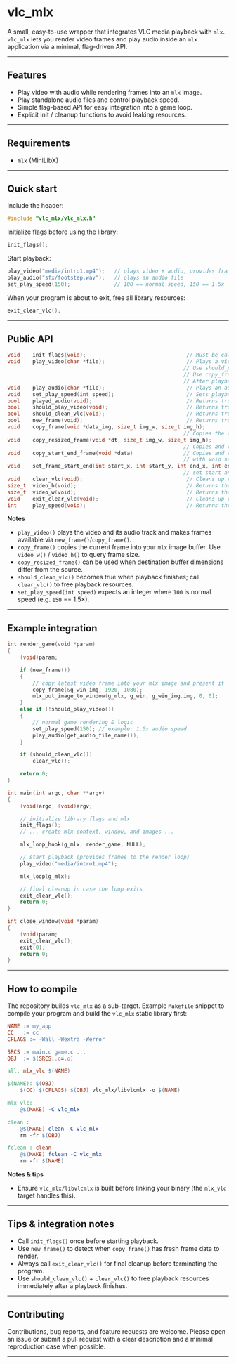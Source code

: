 # vlc\_mlx

A small, easy-to-use wrapper that integrates VLC media playback with `mlx`.
`vlc_mlx` lets you render video frames and play audio inside an `mlx` application via a minimal, flag-driven API.

---

## Features

* Play video with audio while rendering frames into an `mlx` image.
* Play standalone audio files and control playback speed.
* Simple flag-based API for easy integration into a game loop.
* Explicit init / cleanup functions to avoid leaking resources.

---

## Requirements

* `mlx` (MiniLibX)

---

## Quick start

Include the header:

```c
#include "vlc_mlx/vlc_mlx.h"
```

Initialize flags before using the library:

```c
init_flags();
```

Start playback:

```c
play_video("media/intro1.mp4");   // plays video + audio, provides frames to render
play_audio("sfx/footstep.wav");   // plays an audio file
set_play_speed(150);              // 100 == normal speed, 150 == 1.5x
```

When your program is about to exit, free all library resources:

```c
exit_clear_vlc();
```

---

## Public API

```c
void    init_flags(void);                                // Must be called first before using vlc_mlx
void    play_video(char *file);                          // Plays a video with audio and provides its frames.
                                                        // Use should_play_video() and new_frame() to check playback status and frame availability.
                                                        // Use copy_frame() or copy_resized_frame() to copy the frame into a t_data image.
                                                        // After playback, call should_clean_vlc() and clear_vlc() to clean up.
void    play_audio(char *file);                          // Plays an audio file
void    set_play_speed(int speed);                       // Sets playback speed (100 = normal, 200 = double, etc.)
bool    played_audio(void);                              // Returns true if an audio file is currently playing
bool    should_play_video(void);                         // Returns true if a video is currently playing
bool    should_clean_vlc(void);                          // Returns true if vlc_mlx needs cleanup after playing a video
bool    new_frame(void);                                 // Returns true if a new frame is available
void    copy_frame(void *data_img, size_t img_w, size_t img_h);          
                                                        // Copies the current frame into a t_data image
void    copy_resized_frame(void *dt, size_t img_w, size_t img_h);  
                                                        // Copies and resizes the current frame into a t_data image
void	copy_start_end_frame(void *data)                // Copies and resizes the current frame into a t_data image
                                                        // with void set_frame_start_end you set the start, end of the frame in the image
void	set_frame_start_end(int start_x, int start_y, int end_x, int end_y);
                                                        // set start and end of the frame to use it with function copy_start_end_frame
void    clear_vlc(void);                                 // Cleans up vlc_mlx after video playback
size_t  video_h(void);                                   // Returns the current video height
size_t  video_w(void);                                   // Returns the current video width
void    exit_clear_vlc(void);                            // Cleans up vlc_mlx before exiting the program
int     play_speed(void);                                // Returns the current playback speed set by set_play_speed()
```

**Notes**

* `play_video()` plays the video and its audio track and makes frames available via `new_frame()`/`copy_frame()`.
* `copy_frame()` copies the current frame into your `mlx` image buffer. Use `video_w()` / `video_h()` to query frame size.
* `copy_resized_frame()` can be used when destination buffer dimensions differ from the source.
* `should_clean_vlc()` becomes true when playback finishes; call `clear_vlc()` to free playback resources.
* `set_play_speed(int speed)` expects an integer where `100` is normal speed (e.g. `150` == 1.5×).

---

## Example integration

```c
int render_game(void *param)
{
    (void)param;

    if (new_frame())
    {
        // copy latest video frame into your mlx image and present it
        copy_frame(&g_win_img, 1920, 1080);
        mlx_put_image_to_window(g_mlx, g_win, g_win_img.img, 0, 0);
    }
    else if (!should_play_video())
    {
        // normal game rendering & logic
        set_play_speed(150); // example: 1.5x audio speed
        play_audio(get_audio_file_name());
    }

    if (should_clean_vlc())
        clear_vlc();

    return 0;
}

int main(int argc, char **argv)
{
    (void)argc; (void)argv;

    // initialize library flags and mlx
    init_flags();
    // ... create mlx context, window, and images ...

    mlx_loop_hook(g_mlx, render_game, NULL);

    // start playback (provides frames to the render loop)
    play_video("media/intro1.mp4");

    mlx_loop(g_mlx);

    // final cleanup in case the loop exits
    exit_clear_vlc();
    return 0;
}

int close_window(void *param)
{
    (void)param;
    exit_clear_vlc();
    exit(0);
    return 0;
}
```

---

## How to compile

The repository builds `vlc_mlx` as a sub-target. Example `Makefile` snippet to compile your program and build the `vlc_mlx` static library first:

```makefile
NAME := my_app
CC   := cc
CFLAGS := -Wall -Wextra -Werror 

SRCS := main.c game.c ...
OBJ  := $(SRCS:.c=.o)

all: mlx_vlc $(NAME)

$(NAME): $(OBJ)
	$(CC) $(CFLAGS) $(OBJ) vlc_mlx/libvlcmlx -o $(NAME)

mlx_vlc:
	@$(MAKE) -C vlc_mlx

clean :
	@$(MAKE) clean -C vlc_mlx
	rm -fr $(OBJ)

fclean : clean
	@$(MAKE) fclean -C vlc_mlx
	rm -fr $(NAME)

```

**Notes & tips**

* Ensure `vlc_mlx/libvlcmlx` is built before linking your binary (the `mlx_vlc` target handles this).

---

## Tips & integration notes

* Call `init_flags()` once before starting playback.
* Use `new_frame()` to detect when `copy_frame()` has fresh frame data to render.
* Always call `exit_clear_vlc()` for final cleanup before terminating the program.
* Use `should_clean_vlc()` + `clear_vlc()` to free playback resources immediately after a playback finishes.

---

## Contributing

Contributions, bug reports, and feature requests are welcome. Please open an issue or submit a pull request with a clear description and a minimal reproduction case when possible.

---
